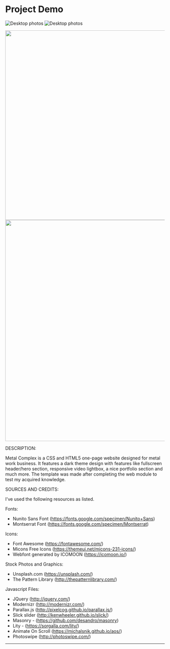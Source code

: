 # Project Demo
![Desktop photos](metal-complex.png)
![Desktop photos](https://github.com/smyrmnsr/MetalComplex/blob/master/metal-complex-mobile-2.png)

<img src="https://github.com/smyrmnsr/MetalComplex/blob/master/metal-complex.png)" width="1100" height="600">
<img src="https://github.com/smyrmnsr/MetalComplex/blob/master/metal-complex-mobile-2.png)" width="1100" height="700">

DESCRIPTION:

Metal Complex is a CSS and  HTML5 one-page website designed for metal work business. It features a dark theme design with 
features like fullscreen header/hero section, responsive video lightbox, a nice portfolio section 
and much more. The template was made after completing the web module to test my acquired knowledge. 


SOURCES AND CREDITS:

I've used the following resources as listed.

Fonts:
 - Nunito Sans Font (https://fonts.google.com/specimen/Nunito+Sans)
 - Montserrat Font (https://fonts.google.com/specimen/Montserrat) 

Icons:
 - Font Awesome (https://fontawesome.com/)
 - Micons Free Icons (https://themeui.net/micons-231-icons/)
 - Webfont generated by ICOMOON (https://icomoon.io/) 

Stock Photos and Graphics:
 - Unsplash.com (https://unsplash.com/)
 - The Pattern Library (http://thepatternlibrary.com/)
 
Javascript Files:
 - JQuery (http://jquery.com/)
 - Modernizr (http://modernizr.com/)
 - Parallax.js (http://pixelcog.github.io/parallax.js/)
 - Slick slider (http://kenwheeler.github.io/slick/)
 - Masonry - (https://github.com/desandro/masonry)
 - Lity - (https://sorgalla.com/lity/)
 - Animate On Scroll (https://michalsnik.github.io/aos/)
 - Photoswipe (http://photoswipe.com/)


-------------------------------------------------------------------------------------------------------
